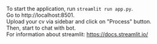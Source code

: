 To start the application, run `streamlit run app.py`. <br/>
Go to http://localhost:8501. <br/>
Upload your cv via sidebar and click on "Process" button. <br/>
Then, start to chat with bot. <br/>
For information about streamlit: https://docs.streamlit.io/ <br/>
